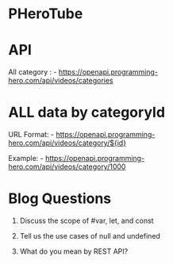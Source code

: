 # PHeroTube
# API
All category : - https://openapi.programming-hero.com/api/videos/categories

# ALL data by categoryId
URL Format: - https://openapi.programming-hero.com/api/videos/category/${id}

Example: - https://openapi.programming-hero.com/api/videos/category/1000

# Blog Questions
1. Discuss the scope of #var, let, and const

2. Tell us the use cases of null and undefined

3. What do you mean by REST API?
